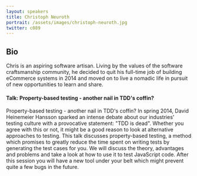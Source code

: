 ```yaml
---
layout: speakers
title: Christoph Neuroth
portrait: /assets/images/christoph-neuroth.jpg
twitter: c089
---
```


## Bio

Chris is an aspiring software artisan. Living by the values of the software craftsmanship community, he decided to quit his full-time job of building eCommerce systems in 2014 and moved on to live a nomadic life in pursuit of new opportunities to learn and share.

#### Talk: Property-based testing - another nail in TDD's coffin?

Property-based testing - another nail in TDD's coffin? In spring 2014, David Heinemeier Hansson sparked an intense debate about our industries' testing culture with a provocative statement: "TDD is dead". Whether you agree with this or not, it might be a good reason to look at alternative approaches to testing. This talk discusses property-based testing, a method which promises to greatly reduce the time spent on writing tests by generating the test cases for you. We will discuss the theory, advantages and problems and take a look at how to use it to test JavaScript code. After this session you will have a new tool under your belt which might prevent quite a few bugs in the future.
